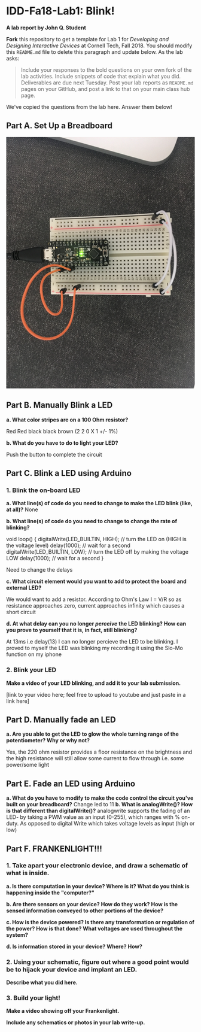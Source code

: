 # IDD-Fa18-Lab1: Blink!

**A lab report by John Q. Student**

**Fork** this repository to get a template for Lab 1 for *Developing and Designing Interactive Devices* at Cornell Tech, Fall 2018. You should modify this `README.md` file to delete this paragraph and update below. As the lab asks:

> Include your responses to the bold questions on your own fork of the lab activities. Include snippets of code that explain what you did. Deliverables are due next Tuesday. Post your lab reports as `README.md` pages on your GitHub, and post a link to that on your main class hub page.

We've copied the questions from the lab here. Answer them below!

## Part A. Set Up a Breadboard

![My Breadboard](https://github.com/MattD18/IDD-Fa18-Lab1/blob/master/IMG_2262.JPG)

## Part B. Manually Blink a LED

**a. What color stripes are on a 100 Ohm resistor?**

Red Red black black brown (2 2 0 X 1 +/- 1%)
 
**b. What do you have to do to light your LED?**

Push the button to complete the circuit

## Part C. Blink a LED using Arduino

### 1. Blink the on-board LED

**a. What line(s) of code do you need to change to make the LED blink (like, at all)?**
None

**b. What line(s) of code do you need to change to change the rate of blinking?**

void loop() {
  digitalWrite(LED_BUILTIN, HIGH);   // turn the LED on (HIGH is the voltage level)
  delay(1000);                       // wait for a second
  digitalWrite(LED_BUILTIN, LOW);    // turn the LED off by making the voltage LOW
  delay(1000);                       // wait for a second
}

Need to change the delays

**c. What circuit element would you want to add to protect the board and external LED?**

We would want to add a resistor. According to Ohm's Law I = V/R so as resistance approaches zero, current approaches infinity which causes a short circuit
 
**d. At what delay can you no longer *perceive* the LED blinking? How can you prove to yourself that it is, in fact, still blinking?**

At 13ms i.e delay(13) I can no longer percieve the LED to be blinking. I proved to myself the LED was blinking my recording it using the Slo-Mo function on my iphone


### 2. Blink your LED

**Make a video of your LED blinking, and add it to your lab submission.**

[link to your video here; feel free to upload to youtube and just paste in a link here]


## Part D. Manually fade an LED

**a. Are you able to get the LED to glow the whole turning range of the potentiometer? Why or why not?**

Yes, the 220 ohm resistor provides a floor resistance on the brightness and the high resistance will still allow some current to flow through i.e. some power/some light

## Part E. Fade an LED using Arduino

**a. What do you have to modify to make the code control the circuit you've built on your breadboard?**
Change led to 11
**b. What is analogWrite()? How is that different than digitalWrite()?**
analogwrite supports the fading of an LED- by taking a PWM value as an input (0-255), which ranges with % on-duty. As opposed to digital Write which takes voltage levels as input (high or low)

## Part F. FRANKENLIGHT!!!

### 1. Take apart your electronic device, and draw a schematic of what is inside. 

**a. Is there computation in your device? Where is it? What do you think is happening inside the "computer?"**

**b. Are there sensors on your device? How do they work? How is the sensed information conveyed to other portions of the device?**

**c. How is the device powered? Is there any transformation or regulation of the power? How is that done? What voltages are used throughout the system?**

**d. Is information stored in your device? Where? How?**

### 2. Using your schematic, figure out where a good point would be to hijack your device and implant an LED.

**Describe what you did here.**

### 3. Build your light!

**Make a video showing off your Frankenlight.**

**Include any schematics or photos in your lab write-up.**
